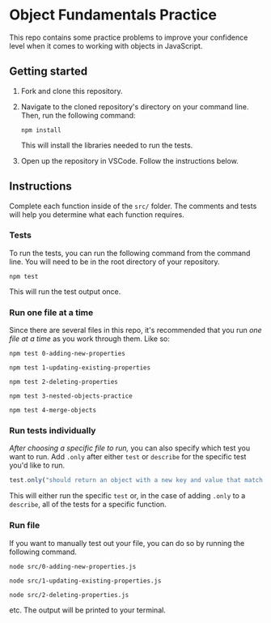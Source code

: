# Object Fundamentals Practice

This repo contains some practice problems to improve your confidence level when it comes to working with objects in JavaScript.

## Getting started

1. Fork and clone this repository.

1. Navigate to the cloned repository's directory on your command line. Then, run the following command:

   ```
   npm install
   ```

   This will install the libraries needed to run the tests.

1. Open up the repository in VSCode. Follow the instructions below.

## Instructions

Complete each function inside of the `src/` folder. The comments and tests will help you determine what each function requires.

### Tests

To run the tests, you can run the following command from the command line. You will need to be in the root directory of your repository.

```
npm test
```

This will run the test output once.

### Run one file at a time

Since there are several files in this repo, it's recommended that you run _one file at a time_ as you work through them. Like so:

```
npm test 0-adding-new-properties
```

```
npm test 1-updating-existing-properties
```

```
npm test 2-deleting-properties
```

```
npm test 3-nested-objects-practice
```

```
npm test 4-merge-objects
```

### Run tests individually

_After choosing a specific file to run,_ you can also specify which test you want to run. Add `.only` after either `test` or `describe` for the specific test you'd like to run.

```js
test.only("should return an object with a new key and value that match the inputted arguments.", () => {
```

This will either run the specific `test` or, in the case of adding `.only` to a `describe`, all of the tests for a specific function.

### Run file

If you want to manually test out your file, you can do so by running the following command.

```
node src/0-adding-new-properties.js
```

```
node src/1-updating-existing-properties.js
```

```
node src/2-deleting-properties.js
```

etc.
The output will be printed to your terminal.
